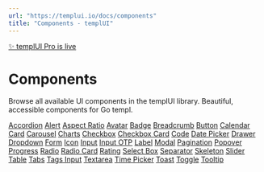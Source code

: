 ```yaml
---
url: "https://templui.io/docs/components"
title: "Components - templUI"
---
```


[✨ templUI Pro is live](https://pro.templui.io/)

# Components

Browse all available UI components in the templUI library. Beautiful, accessible components for Go templ.

[Accordion](https://templui.io/docs/components/accordion) [Alert](https://templui.io/docs/components/alert) [Aspect Ratio](https://templui.io/docs/components/aspect-ratio) [Avatar](https://templui.io/docs/components/avatar) [Badge](https://templui.io/docs/components/badge) [Breadcrumb](https://templui.io/docs/components/breadcrumb) [Button](https://templui.io/docs/components/button) [Calendar](https://templui.io/docs/components/calendar) [Card](https://templui.io/docs/components/card) [Carousel](https://templui.io/docs/components/carousel) [Charts](https://templui.io/docs/components/charts) [Checkbox](https://templui.io/docs/components/checkbox) [Checkbox Card](https://templui.io/docs/components/checkbox-card) [Code](https://templui.io/docs/components/code) [Date Picker](https://templui.io/docs/components/date-picker) [Drawer](https://templui.io/docs/components/drawer) [Dropdown](https://templui.io/docs/components/dropdown) [Form](https://templui.io/docs/components/form) [Icon](https://templui.io/docs/components/icon) [Input](https://templui.io/docs/components/input) [Input OTP](https://templui.io/docs/components/input-otp) [Label](https://templui.io/docs/components/label) [Modal](https://templui.io/docs/components/modal) [Pagination](https://templui.io/docs/components/pagination) [Popover](https://templui.io/docs/components/popover) [Progress](https://templui.io/docs/components/progress) [Radio](https://templui.io/docs/components/radio) [Radio Card](https://templui.io/docs/components/radio-card) [Rating](https://templui.io/docs/components/rating) [Select Box](https://templui.io/docs/components/select-box) [Separator](https://templui.io/docs/components/separator) [Skeleton](https://templui.io/docs/components/skeleton) [Slider](https://templui.io/docs/components/slider) [Table](https://templui.io/docs/components/table) [Tabs](https://templui.io/docs/components/tabs) [Tags Input](https://templui.io/docs/components/tags-input) [Textarea](https://templui.io/docs/components/textarea) [Time Picker](https://templui.io/docs/components/time-picker) [Toast](https://templui.io/docs/components/toast) [Toggle](https://templui.io/docs/components/toggle) [Tooltip](https://templui.io/docs/components/tooltip)